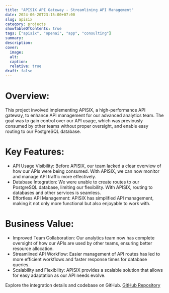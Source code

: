 ```yaml
---
title: "APISIX API Gateway - Streamlining API Management"
date: 2024-06-20T23:15:00+07:00
slug: apisix
category: projects
showTableOfContents: true
tags: ["apisix", "openai", "app", "consulting"]
summary:
description: 
cover:
  image:
  alt:
  caption:
  relative: true
draft: false
---
```

# Overview:
This project involved implementing APISIX, a high-performance API gateway, to enhance API management for our advanced analytics team. The goal was to gain control over our API usage, which was previously consumed by other teams without proper oversight, and enable easy routing to our PostgreSQL database.

# Key Features:
- API Usage Visibility: Before APISIX, our team lacked a clear overview of how our APIs were being consumed. With APISIX, we can now monitor and manage API traffic more effectively.
- Database Integration: We were unable to create routes to our PostgreSQL database, limiting our flexibility. With APISIX, routing to databases and other services is seamless.
- Effortless API Management: APISIX has simplified API management, making it not only more functional but also enjoyable to work with.

# Business Value:
- Improved Team Collaboration: Our analytics team now has complete oversight of how our APIs are used by other teams, ensuring better resource allocation.
- Streamlined API Workflow: Easier management of API routes has led to more efficient workflows and faster response times for database queries.
- Scalability and Flexibility: APISIX provides a scalable solution that allows for easy adaptation as our API needs evolve.


Explore the integration details and codebase on GitHub.
[GitHub Repository](https://github.com/berryxmas/apisix-all)
